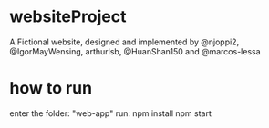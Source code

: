# websiteProject
A Fictional website, designed and implemented by @njoppi2, @IgorMayWensing, arthurlsb, @HuanShan150 and @marcos-lessa

# how to run 
enter the folder: "web-app"
run:
    npm install
    npm start

